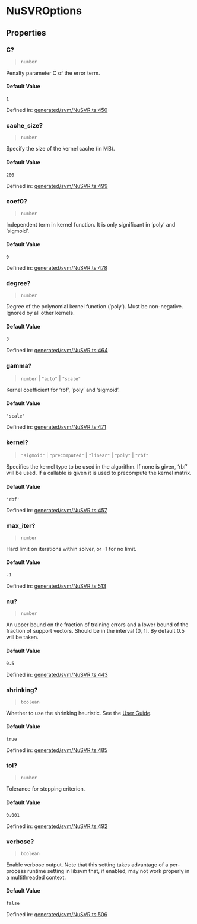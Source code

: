 # NuSVROptions

## Properties

### C?

> `number`

Penalty parameter C of the error term.

#### Default Value

`1`

Defined in:  [generated/svm/NuSVR.ts:450](https://github.com/transitive-bullshit/scikit-learn-ts/blob/92ab806/packages/sklearn/src/generated/svm/NuSVR.ts#L450)

### cache\_size?

> `number`

Specify the size of the kernel cache (in MB).

#### Default Value

`200`

Defined in:  [generated/svm/NuSVR.ts:499](https://github.com/transitive-bullshit/scikit-learn-ts/blob/92ab806/packages/sklearn/src/generated/svm/NuSVR.ts#L499)

### coef0?

> `number`

Independent term in kernel function. It is only significant in ‘poly’ and ‘sigmoid’.

#### Default Value

`0`

Defined in:  [generated/svm/NuSVR.ts:478](https://github.com/transitive-bullshit/scikit-learn-ts/blob/92ab806/packages/sklearn/src/generated/svm/NuSVR.ts#L478)

### degree?

> `number`

Degree of the polynomial kernel function (‘poly’). Must be non-negative. Ignored by all other kernels.

#### Default Value

`3`

Defined in:  [generated/svm/NuSVR.ts:464](https://github.com/transitive-bullshit/scikit-learn-ts/blob/92ab806/packages/sklearn/src/generated/svm/NuSVR.ts#L464)

### gamma?

> `number` \| `"auto"` \| `"scale"`

Kernel coefficient for ‘rbf’, ‘poly’ and ‘sigmoid’.

#### Default Value

`'scale'`

Defined in:  [generated/svm/NuSVR.ts:471](https://github.com/transitive-bullshit/scikit-learn-ts/blob/92ab806/packages/sklearn/src/generated/svm/NuSVR.ts#L471)

### kernel?

> `"sigmoid"` \| `"precomputed"` \| `"linear"` \| `"poly"` \| `"rbf"`

Specifies the kernel type to be used in the algorithm. If none is given, ‘rbf’ will be used. If a callable is given it is used to precompute the kernel matrix.

#### Default Value

`'rbf'`

Defined in:  [generated/svm/NuSVR.ts:457](https://github.com/transitive-bullshit/scikit-learn-ts/blob/92ab806/packages/sklearn/src/generated/svm/NuSVR.ts#L457)

### max\_iter?

> `number`

Hard limit on iterations within solver, or -1 for no limit.

#### Default Value

`-1`

Defined in:  [generated/svm/NuSVR.ts:513](https://github.com/transitive-bullshit/scikit-learn-ts/blob/92ab806/packages/sklearn/src/generated/svm/NuSVR.ts#L513)

### nu?

> `number`

An upper bound on the fraction of training errors and a lower bound of the fraction of support vectors. Should be in the interval (0, 1\]. By default 0.5 will be taken.

#### Default Value

`0.5`

Defined in:  [generated/svm/NuSVR.ts:443](https://github.com/transitive-bullshit/scikit-learn-ts/blob/92ab806/packages/sklearn/src/generated/svm/NuSVR.ts#L443)

### shrinking?

> `boolean`

Whether to use the shrinking heuristic. See the [User Guide](../svm.html#shrinking-svm).

#### Default Value

`true`

Defined in:  [generated/svm/NuSVR.ts:485](https://github.com/transitive-bullshit/scikit-learn-ts/blob/92ab806/packages/sklearn/src/generated/svm/NuSVR.ts#L485)

### tol?

> `number`

Tolerance for stopping criterion.

#### Default Value

`0.001`

Defined in:  [generated/svm/NuSVR.ts:492](https://github.com/transitive-bullshit/scikit-learn-ts/blob/92ab806/packages/sklearn/src/generated/svm/NuSVR.ts#L492)

### verbose?

> `boolean`

Enable verbose output. Note that this setting takes advantage of a per-process runtime setting in libsvm that, if enabled, may not work properly in a multithreaded context.

#### Default Value

`false`

Defined in:  [generated/svm/NuSVR.ts:506](https://github.com/transitive-bullshit/scikit-learn-ts/blob/92ab806/packages/sklearn/src/generated/svm/NuSVR.ts#L506)
